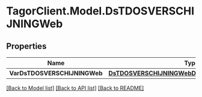 # TagorClient.Model.DsTDOSVERSCHIJNINGWeb

## Properties

Name | Type | Description | Notes
------------ | ------------- | ------------- | -------------
**VarDsTDOSVERSCHIJNINGWeb** | [**DsTDOSVERSCHIJNINGWebDsTDOSVERSCHIJNINGWeb**](DsTDOSVERSCHIJNINGWebDsTDOSVERSCHIJNINGWeb.md) |  | [optional] 

[[Back to Model list]](../README.md#documentation-for-models) [[Back to API list]](../README.md#documentation-for-api-endpoints) [[Back to README]](../README.md)

